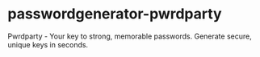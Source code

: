 # passwordgenerator-pwrdparty
Pwrdparty - Your key to strong, memorable passwords. Generate secure, unique keys in seconds.
